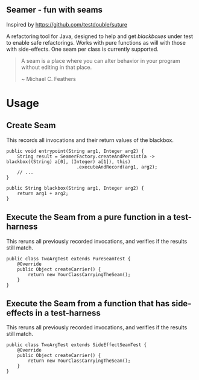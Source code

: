 Seamer - fun with seams
-----------------------

Inspired by https://github.com/testdouble/suture

A refactoring tool for Java, designed to help and get _blackboxes_ under test to enable safe refactorings.
Works with pure functions as will with those with side-effects. One seam per class is currently supported. 

>A seam is a place where you can alter behavior in your program without editing in that place.
> 
>~ Michael C. Feathers

# Usage

## Create Seam
This records all invocations and their return values of the blackbox.

```
public void entrypoint(String arg1, Integer arg2) {
    String result = SeamerFactory.createAndPersist(a -> blackbox((String) a[0], (Integer) a[1]), this)
                          .executeAndRecord(arg1, arg2);
    // ...
}

public String blackbox(String arg1, Integer arg2) {
    return arg1 + arg2;
}
```

## Execute the Seam from a pure function in a test-harness
This reruns all previously recorded invocations, and verifies if the results still match.
```
public class TwoArgTest extends PureSeamTest {
    @Override
    public Object createCarrier() {
        return new YourClassCarryingTheSeam();
    }
}
```

## Execute the Seam from a function that has side-effects in a test-harness
This reruns all previously recorded invocations, and verifies if the results still match.
```
public class TwoArgTest extends SideEffectSeamTest {
    @Override
    public Object createCarrier() {
        return new YourClassCarryingTheSeam();
    }
}
```


